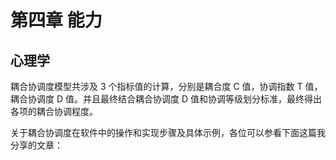 # 第四章 能力

## 心理学

耦合协调度模型共涉及 3 个指标值的计算，分别是耦合度 C 值，协调指数 T 值，耦合协调度 D 值。并且最终结合耦合协调度 D 值和协调等级划分标准，最终得出各项的耦合协调程度。

关于耦合协调度在软件中的操作和实现步骤及具体示例，各位可以参看下面这篇我分享的文章：
